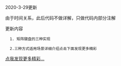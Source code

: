 2020-3-29更新


由于时间关系，此后代码不做详解，只做代码内部分注解
 
 更新内容
 
      1. 矩阵键盘的三种实现
      
      2.三种方式适用场景详细介绍点击下面发现更多精彩
      
      

[点我发现更多精彩...](https://blog.csdn.net/weixin_43894786)
